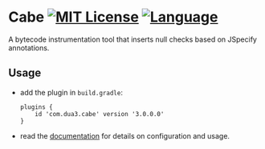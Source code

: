 Cabe [![MIT License](https://img.shields.io/badge/license-MIT-blue)](LICENSE) [![Language](https://img.shields.io/badge/language-Java-blue.svg?style=flat-square)](https://github.com/topics/java)
====

A bytecode instrumentation tool that inserts null checks based on JSpecify annotations. 

Usage
-----

- add the plugin in `build.gradle`:
   ```
   plugins {
       id 'com.dua3.cabe' version '3.0.0.0'
   }
   ```

- read the [documentation](https://xzel23.github.io/cabe/cabe.html) for details on configuration and usage.
